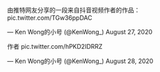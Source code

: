 由推特网友分享的一段来自抖音视频作者的作品： pic.twitter.com/TGw36ppDAC

&mdash; Ken Wong的小号 (@KenWong_) August 27, 2020 

作者 pic.twitter.com/hPKD2IDRRZ

&mdash; Ken Wong的小号 (@KenWong_) August 28, 2020 
